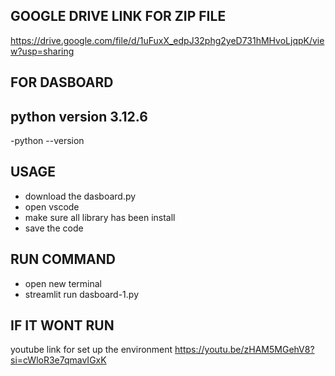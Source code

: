 ## GOOGLE DRIVE LINK FOR ZIP FILE
https://drive.google.com/file/d/1uFuxX_edpJ32phg2yeD731hMHvoLjqpK/view?usp=sharing

## FOR DASBOARD

## python version 3.12.6
-python --version

## USAGE
- download the dasboard.py
- open vscode
- make sure all library has been install
- save the code 
## RUN COMMAND
- open new terminal 
- streamlit run dasboard-1.py

## IF IT WONT RUN 
youtube link for set up the environment
https://youtu.be/zHAM5MGehV8?si=cWloR3e7qmavIGxK 
